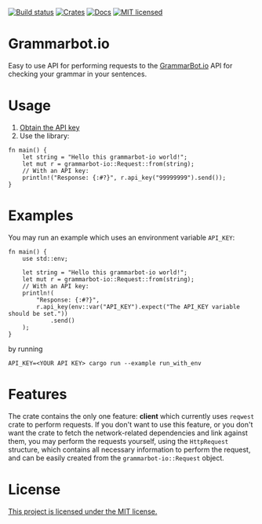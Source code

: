 [![Build status](https://api.travis-ci.com/iddm/grammarbot-io.svg?branch=master)](https://travis-ci.com/iddm/grammarbot-io)
[![Crates](https://img.shields.io/crates/v/grammarbot-io.svg)](https://crates.io/crates/grammarbot-io)
[![Docs](https://docs.rs/grammarbot-io/badge.svg)](https://docs.rs/grammarbot-io)
[![MIT licensed](https://img.shields.io/badge/license-MIT-blue.svg)](./LICENSE)

# Grammarbot.io
Easy to use API for performing requests to the [GrammarBot.io](https://grammarbot.io) API for checking your grammar in your sentences.

# Usage

1. [Obtain the API key](https://www.grammarbot.io/signup)
2. Use the library:

```rust,no_run
fn main() {
    let string = "Hello this grammarbot-io world!";
    let mut r = grammarbot-io::Request::from(string);
    // With an API key:
    println!("Response: {:#?}", r.api_key("99999999").send());
}
```

# Examples
You may run an example which uses an environment variable `API_KEY`:

```rust,no_run
fn main() {
    use std::env;

    let string = "Hello this grammarbot-io world!";
    let mut r = grammarbot-io::Request::from(string);
    // With an API key:
    println!(
        "Response: {:#?}",
        r.api_key(env::var("API_KEY").expect("The API_KEY variable should be set."))
            .send()
    );
}
```

by running

```
API_KEY=<YOUR API KEY> cargo run --example run_with_env
```

# Features
The crate contains the only one feature: **client** which currently uses
`reqwest` crate to perform requests. If you don't want to use this feature,
or you don't want the crate to fetch the network-related dependencies and link
against them, you may perform the requests yourself, using the `HttpRequest`
structure, which contains all necessary information to perform the request, and
can be easily created from the `grammarbot-io::Request` object.

# License
[This project is licensed under the MIT license.](LICENSE)
